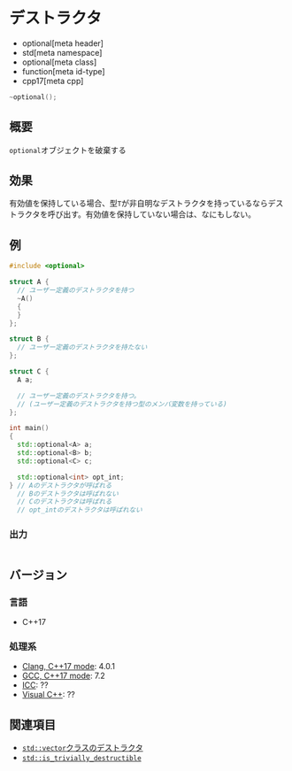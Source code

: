# デストラクタ
* optional[meta header]
* std[meta namespace]
* optional[meta class]
* function[meta id-type]
* cpp17[meta cpp]

```cpp
~optional();
```

## 概要
`optional`オブジェクトを破棄する


## 効果
有効値を保持している場合、型`T`が非自明なデストラクタを持っているならデストラクタを呼び出す。有効値を保持していない場合は、なにもしない。


## 例
```cpp example
#include <optional>

struct A {
  // ユーザー定義のデストラクタを持つ
  ~A()
  {
  }
};

struct B {
  // ユーザー定義のデストラクタを持たない
};

struct C {
  A a;

  // ユーザー定義のデストラクタを持つ。
  // (ユーザー定義のデストラクタを持つ型のメンバ変数を持っている)
};

int main()
{
  std::optional<A> a;
  std::optional<B> b;
  std::optional<C> c;

  std::optional<int> opt_int;
} // Aのデストラクタが呼ばれる
  // Bのデストラクタは呼ばれない
  // Cのデストラクタは呼ばれる
  // opt_intのデストラクタは呼ばれない
```

### 出力
```
```

## バージョン
### 言語
- C++17

### 処理系
- [Clang, C++17 mode](/implementation.md#clang): 4.0.1
- [GCC, C++17 mode](/implementation.md#gcc): 7.2
- [ICC](/implementation.md#icc): ??
- [Visual C++](/implementation.md#visual_cpp): ??


## 関連項目
- [`std::vector`クラスのデストラクタ](/reference/vector/vector/op_destructor.md)
- [`std::is_trivially_destructible`](/reference/type_traits/is_trivially_destructible.md)
